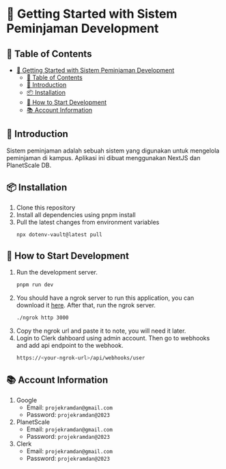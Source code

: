 # 🚀 Getting Started with Sistem Peminjaman Development

## 📖 Table of Contents

- [🚀 Getting Started with Sistem Peminjaman Development](#🚀-getting-started-with-sistem-peminjaman-development)
  - [📖 Table of Contents](#📖-table-of-contents)
  - [📝 Introduction](#📝-introduction)
  - [📦 Installation](#📦-installation)
  - [🧩 How to Start Development](#🧩-how-to-start-development)
  - [📚 Account Information](#📚-account-information)

## 📝 Introduction

Sistem peminjaman adalah sebuah sistem yang digunakan untuk mengelola peminjaman di kampus. Aplikasi ini dibuat menggunakan NextJS dan PlanetScale DB.

## 📦 Installation

1. Clone this repository
2. Install all dependencies using pnpm install
3. Pull the latest changes from environment variables
   ```bash
   npx dotenv-vault@latest pull
   ```

## 🧩 How to Start Development

1. Run the development server.
   ```bash
   pnpm run dev
   ```
2. You should have a ngrok server to run this application, you can download it [here](https://ngrok.com/download). After that, run the ngrok server.
   ```bash
   ./ngrok http 3000
   ```
3. Copy the ngrok url and paste it to note, you will need it later.
4. Login to Clerk dahboard using admin account. Then go to webhooks and add api endpoint to the webhook.
   ```bash
   https://<your-ngrok-url>/api/webhooks/user
   ```

## 📚 Account Information

1. Google
   - Email: `projekramdan@gmail.com`
   - Password: `projekramdan@2023`
2. PlanetScale
   - Email: `projekramdan@gmail.com`
   - Password: `projekramdan@2023`
3. Clerk
   - Email: `projekramdan@gmail.com`
   - Password: `projekramdan@2023`
